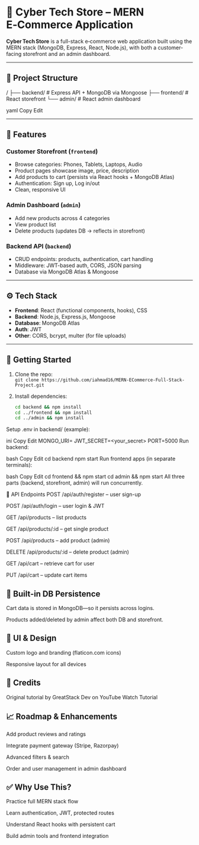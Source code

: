 # 🛒 Cyber Tech Store – MERN E‑Commerce Application

**Cyber Tech Store** is a full-stack e‑commerce web application built using the MERN stack (MongoDB, Express, React, Node.js), with both a customer-facing storefront and an admin dashboard.

---

## 📁 Project Structure

/
├── backend/ # Express API + MongoDB via Mongoose
├── frontend/ # React storefront
└── admin/ # React admin dashboard

yaml
Copy
Edit

---

## 🚀 Features

### Customer Storefront (`frontend`)
- Browse categories: Phones, Tablets, Laptops, Audio
- Product pages showcase image, price, description
- Add products to cart (persists via React hooks + MongoDB Atlas)
- Authentication: Sign up, Log in/out
- Clean, responsive UI

### Admin Dashboard (`admin`)
- Add new products across 4 categories
- View product list
- Delete products (updates DB → reflects in storefront)

### Backend API (`backend`)
- CRUD endpoints: products, authentication, cart handling
- Middleware: JWT-based auth, CORS, JSON parsing
- Database via MongoDB Atlas & Mongoose

---

## ⚙️ Tech Stack

- **Frontend**: React (functional components, hooks), CSS
- **Backend**: Node.js, Express.js, Mongoose
- **Database**: MongoDB Atlas
- **Auth**: JWT
- **Other**: CORS, bcrypt, multer (for file uploads)

---

## 🔧 Getting Started

1. Clone the repo:  
   `git clone https://github.com/iahmad16/MERN-ECommerce-Full-Stack-Project.git`

2. Install dependencies:

   ```bash
   cd backend && npm install
   cd ../frontend && npm install
   cd ../admin && npm install
Setup .env in backend/ (example):

ini
Copy
Edit
MONGO_URI=<your MongoDB Atlas URI>
JWT_SECRET=<your_secret>
PORT=5000
Run backend:

bash
Copy
Edit
cd backend
npm start
Run frontend apps (in separate terminals):

bash
Copy
Edit
cd frontend && npm start
cd admin && npm start
All three parts (backend, storefront, admin) will run concurrently.

🧩 API Endpoints
POST /api/auth/register – user sign-up

POST /api/auth/login – user login & JWT

GET /api/products – list products

GET /api/products/:id – get single product

POST /api/products – add product (admin)

DELETE /api/products/:id – delete product (admin)

GET /api/cart – retrieve cart for user

PUT /api/cart – update cart items

## 🔄 Built‑in DB Persistence
Cart data is stored in MongoDB—so it persists across logins.

Products added/deleted by admin affect both DB and storefront.

## 🎨 UI & Design
Custom logo and branding (flaticon.com icons)

Responsive layout for all devices

## 🔗 Credits
Original tutorial by GreatStack Dev on YouTube
Watch Tutorial

## 📈 Roadmap & Enhancements
Add product reviews and ratings

Integrate payment gateway (Stripe, Razorpay)

Advanced filters & search

Order and user management in admin dashboard

## ✅ Why Use This?
Practice full MERN stack flow

Learn authentication, JWT, protected routes

Understand React hooks with persistent cart

Build admin tools and frontend integration
